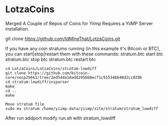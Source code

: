 # LotzaCoins
Merged A Couple of Repos of Coins for Yiimp
Requires a YiiMP Server installation.

git clone https://github.com/IdMineThat/LotzaCoins.git

If you have any coin stratums running (in this example it's Bitcoin or BTC), you can start|stop|restart them with these commands:
    stratum.btc start btc
    stratum.btc stop btc
    stratum.btc restart btc
    

    cd LotzaCoins/LotzaCoins/stratum-lowdiff
    git clone https://github.com/bitcoin-core/secp256k1/tree/2ed54da18add295668ec71c91534b640d2cc029b
    cd stratum-lowdiff/iniparser
    make
    cd ..
    make

    Move stratum file
    sudo mv stratum /home/yiimp-data/yiimp/site/stratum/stratum_lowdiff

After run addport modify run.sh with stratum_lowdiff
